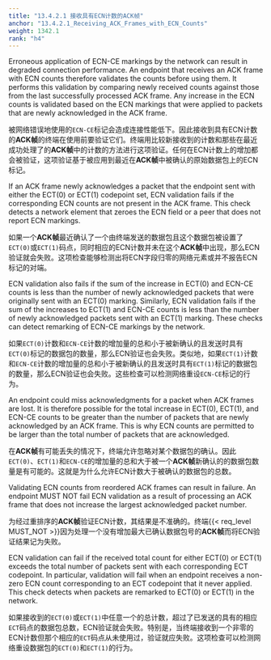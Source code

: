 ```yaml
---
title: "13.4.2.1 接收具有ECN计数的ACK帧"
anchor: "13.4.2.1_Receiving_ACK_Frames_with_ECN_Counts"
weight: 1342.1
rank: "h4"
---
```


Erroneous application of ECN-CE markings by the network can result in degraded connection performance. An endpoint that receives an ACK frame with ECN counts therefore validates the counts before using them. It performs this validation by comparing newly received counts against those from the last successfully processed ACK frame. Any increase in the ECN counts is validated based on the ECN markings that were applied to packets that are newly acknowledged in the ACK frame.

被网络错误地使用的`ECN-CE`标记会造成连接性能低下。因此接收到具有ECN计数的**ACK帧**的终端在使用前要验证它们。终端用比较新接收到的计数和那些在最近成功处理了的**ACK帧**中的计数的方法进行这项验证。任何在ECN计数上的增加都会被验证，这项验证基于被应用到最近在**ACK帧**中被确认的原始数据包上的ECN标记。

If an ACK frame newly acknowledges a packet that the endpoint sent with either the ECT(0) or ECT(1) codepoint set, ECN validation fails if the corresponding ECN counts are not present in the ACK frame. This check detects a network element that zeroes the ECN field or a peer that does not report ECN markings.

如果一个**ACK帧**最近确认了一个由终端发送的数据包且这个数据包被设置了`ECT(0)`或`ECT(1)`码点，同时相应的ECN计数并未在这个**ACK帧**中出现，那么ECN验证就会失败。这项检查能够检测出将ECN字段归零的网络元素或并不报告ECN标记的对端。

ECN validation also fails if the sum of the increase in ECT(0) and ECN-CE counts is less than the number of newly acknowledged packets that were originally sent with an ECT(0) marking. Similarly, ECN validation fails if the sum of the increases to ECT(1) and ECN-CE counts is less than the number of newly acknowledged packets sent with an ECT(1) marking. These checks can detect remarking of ECN-CE markings by the network.

如果`ECT(0)`计数和`ECN-CE`计数的增加量的总和小于被新确认的且发送时具有`ECT(0)`标记的数据包的数量，那么ECN验证也会失败。类似地，如果`ECT(1)`计数和`ECN-CE`计数的增加量的总和小于被新确认的且发送时具有`ECT(1)`标记的数据包的数量，那么ECN验证也会失败。这些检查可以检测网络重设`ECN-CE`标记的行为。

An endpoint could miss acknowledgments for a packet when ACK frames are lost. It is therefore possible for the total increase in ECT(0), ECT(1), and ECN-CE counts to be greater than the number of packets that are newly acknowledged by an ACK frame. This is why ECN counts are permitted to be larger than the total number of packets that are acknowledged.

在**ACK帧**有可能丢失的情况下，终端允许忽略对某个数据包的确认。因此`ECT(0)`、`ECT(1)`和`ECN-CE`的增加量的总和大于被一个**ACK帧**新确认的的数据包数量是有可能的。这就是为什么允许ECN计数大于被确认的数据包的总数。

Validating ECN counts from reordered ACK frames can result in failure. An endpoint MUST NOT fail ECN validation as a result of processing an ACK frame that does not increase the largest acknowledged packet number.

为经过重排序的**ACK帧**验证ECN计数，其结果是不准确的。终端{{< req_level MUST_NOT >}}因为处理一个没有增加最大已确认数据包号的**ACK帧**而将ECN验证结果记为失败。

ECN validation can fail if the received total count for either ECT(0) or ECT(1) exceeds the total number of packets sent with each corresponding ECT codepoint. In particular, validation will fail when an endpoint receives a non-zero ECN count corresponding to an ECT codepoint that it never applied. This check detects when packets are remarked to ECT(0) or ECT(1) in the network.

如果接收到的`ECT(0)`或`ECT(1)`中任意一个的总计数，超过了已发送的具有的相应`ECT`码点的数据包总数，ECN验证就会失败。特别是，当终端接收到一个非零的ECN计数但那个相应的`ECT`码点从未使用过，验证就应失败。这项检查可以检测网络重设数据包的`ECT(0)`和`ECT(1)`的行为。
